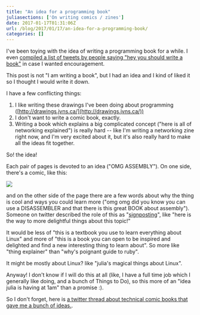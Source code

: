 ```yaml
---
title: "An idea for a programming book"
juliasections: ['On writing comics / zines']
date: 2017-01-17T01:31:06Z
url: /blog/2017/01/17/an-idea-for-a-programming-book/
categories: []
---
```


I've been toying with the idea of writing a programming book for a
while. I even [compiled a list of tweets by people saying "hey you should write a book"](https://storify.com/jvns/people-who-would-like-me-to-write-a-book)
in case I wanted encouragement.

This post is not "I am writing a book", but I had an idea and I kind of
liked it so I thought I would write it down.

I have a few conflicting things:

1. I like writing these drawings I've been doing about programming ([http://drawings.jvns.ca/](http://drawings.jvns.ca/))
1. I don't want to write a comic book, exactly.
1. Writing a book which explains a big complicated concept ("here is all
   of networking explained") is really hard -- like I'm writing a
   networking zine right now, and I'm very excited about it, but it's
   also really hard to make all the ideas fit together.

So! the idea!

Each pair of pages is devoted to an idea ("OMG ASSEMBLY"). 
On one side, there's a comic, like this:

<img src="https://drawings.jvns.ca/drawings/assembly.png">

and on the other side of the page there are a few words about why the
thing is cool and ways you could learn more ("omg omg did you know you
can use a DISASSEMBLER and that there is this great BOOK about
assembly"). Someone on twitter described the role of this as
"[signposting](https://twitter.com/benmcfc/status/821251395743576064)",
like "here is the way to more delightful things about this topic!"

It would be less of "this is a textbook you use to learn everything
about Linux" and more of "this is a book you can open to be inspired and
delighted and find a new interesting thing to learn about". So more like
"thing explainer" than "why's poignant guide to ruby".

It might be mostly about Linux? like "julia's magical things about Linux".

Anyway! I don't know if I will do this at all (like, I have a full time
job which I generally like doing, and a bunch of Things to Do), so this
more of an "idea julia is having at 1am" than a promise :).

So I don't forget, here is [a twitter thread about technical comic books that gave me a bunch of ideas.](https://twitter.com/b0rk/status/796925414778277888).
